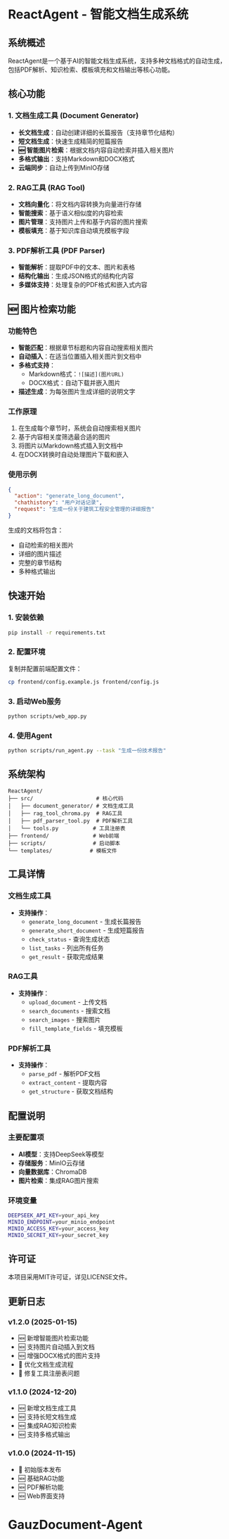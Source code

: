 # ReactAgent - 智能文档生成系统

## 系统概述

ReactAgent是一个基于AI的智能文档生成系统，支持多种文档格式的自动生成，包括PDF解析、知识检索、模板填充和文档输出等核心功能。

## 核心功能

### 1. 文档生成工具 (Document Generator)
- **长文档生成**：自动创建详细的长篇报告（支持章节化结构）
- **短文档生成**：快速生成精简的短篇报告
- **🆕 智能图片检索**：根据文档内容自动检索并插入相关图片
- **多格式输出**：支持Markdown和DOCX格式
- **云端同步**：自动上传到MinIO存储

### 2. RAG工具 (RAG Tool)
- **文档向量化**：将文档内容转换为向量进行存储
- **智能搜索**：基于语义相似度的内容检索
- **图片管理**：支持图片上传和基于内容的图片搜索
- **模板填充**：基于知识库自动填充模板字段

### 3. PDF解析工具 (PDF Parser)
- **智能解析**：提取PDF中的文本、图片和表格
- **结构化输出**：生成JSON格式的结构化内容
- **多媒体支持**：处理复杂的PDF格式和嵌入式内容

## 🆕 图片检索功能

### 功能特色
- **智能匹配**：根据章节标题和内容自动搜索相关图片
- **自动插入**：在适当位置插入相关图片到文档中
- **多格式支持**：
  - Markdown格式：`![描述](图片URL)`
  - DOCX格式：自动下载并嵌入图片
- **描述生成**：为每张图片生成详细的说明文字

### 工作原理
1. 在生成每个章节时，系统会自动搜索相关图片
2. 基于内容相关度筛选最合适的图片
3. 将图片以Markdown格式插入到文档中
4. 在DOCX转换时自动处理图片下载和嵌入

### 使用示例
```json
{
  "action": "generate_long_document",
  "chathistory": "用户对话记录",
  "request": "生成一份关于建筑工程安全管理的详细报告"
}
```

生成的文档将包含：
- 自动检索的相关图片
- 详细的图片描述
- 完整的章节结构
- 多种格式输出

## 快速开始

### 1. 安装依赖
```bash
pip install -r requirements.txt
```

### 2. 配置环境
复制并配置前端配置文件：
```bash
cp frontend/config.example.js frontend/config.js
```

### 3. 启动Web服务
```bash
python scripts/web_app.py
```

### 4. 使用Agent
```bash
python scripts/run_agent.py --task "生成一份技术报告"
```

## 系统架构

```
ReactAgent/
├── src/                    # 核心代码
│   ├── document_generator/ # 文档生成工具
│   ├── rag_tool_chroma.py  # RAG工具
│   ├── pdf_parser_tool.py  # PDF解析工具
│   └── tools.py           # 工具注册表
├── frontend/              # Web前端
├── scripts/               # 启动脚本
└── templates/            # 模板文件
```

## 工具详情

### 文档生成工具
- **支持操作**：
  - `generate_long_document` - 生成长篇报告
  - `generate_short_document` - 生成短篇报告
  - `check_status` - 查询生成状态
  - `list_tasks` - 列出所有任务
  - `get_result` - 获取完成结果

### RAG工具
- **支持操作**：
  - `upload_document` - 上传文档
  - `search_documents` - 搜索文档
  - `search_images` - 搜索图片
  - `fill_template_fields` - 填充模板

### PDF解析工具
- **支持操作**：
  - `parse_pdf` - 解析PDF文档
  - `extract_content` - 提取内容
  - `get_structure` - 获取文档结构

## 配置说明

### 主要配置项
- **AI模型**：支持DeepSeek等模型
- **存储服务**：MinIO云存储
- **向量数据库**：ChromaDB
- **图片检索**：集成RAG图片搜索

### 环境变量
```bash
DEEPSEEK_API_KEY=your_api_key
MINIO_ENDPOINT=your_minio_endpoint
MINIO_ACCESS_KEY=your_access_key
MINIO_SECRET_KEY=your_secret_key
```

## 许可证

本项目采用MIT许可证，详见LICENSE文件。

## 更新日志

### v1.2.0 (2025-01-15)
- 🆕 新增智能图片检索功能
- 🆕 支持图片自动插入到文档
- 🆕 增强DOCX格式的图片支持
- 🔧 优化文档生成流程
- 🐛 修复工具注册表问题

### v1.1.0 (2024-12-20)
- 🆕 新增文档生成工具
- 🆕 支持长短文档生成
- 🆕 集成RAG知识检索
- 🆕 支持多格式输出

### v1.0.0 (2024-11-15)
- 🎉 初始版本发布
- 🆕 基础RAG功能
- 🆕 PDF解析功能
- 🆕 Web界面支持
# GauzDocument-Agent
